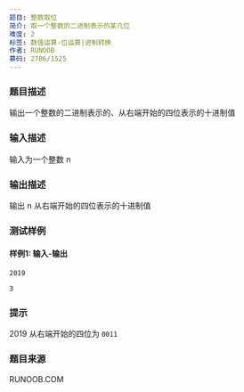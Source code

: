 ```yaml
---
题目: 整数取位
简介: 取一个整数的二进制表示的某几位
难度: 2
标签: 数值运算-位运算|进制转换
作者: RUNOOB
慕码: 2786/1525
---
```


### 题目描述

输出一个整数的二进制表示的、从右端开始的四位表示的十进制值

### 输入描述

输入为一个整数 n

### 输出描述

输出 n 从右端开始的四位表示的十进制值

### 测试样例

#### 样例1: 输入-输出

```
2019
```

```
3
```

### 提示

2019 从右端开始的四位为 `0011`

### 题目来源

RUNOOB.COM

